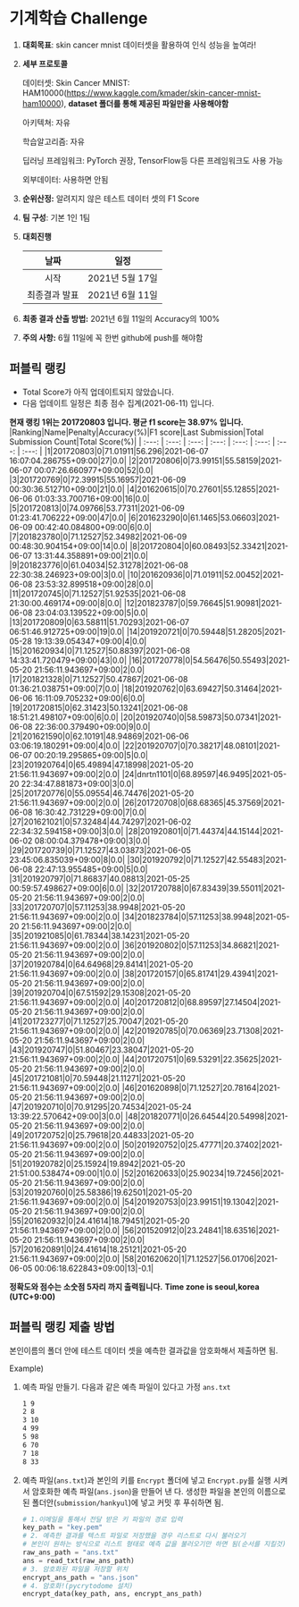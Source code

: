 # **기계학습 Challenge**
1. **대회목표**: skin cancer mnist 데이터셋을 활용하여 인식 성능을 높여라!

2. **세부 프로토콜**

   데이터셋: Skin Cancer MNIST: HAM10000(https://www.kaggle.com/kmader/skin-cancer-mnist-ham10000), 
           **dataset 폴더를 통해 제공된 파일만을 사용해야함**

   아키텍쳐: 자유

   학습알고리즘: 자유

   딥러닝 프레임워크: PyTorch 권장, TensorFlow등 다른 프레임워크도 사용 가능

   외부데이터: 사용하면 안됨

3. **순위산정:** 알려지지 않은 테스트 데이터 셋의 F1 Score

4. **팀 구성**: 기본 1인 1팀

5. **대회진행**

   |     날짜      |      일정       |
   | :-----------: | :-------------: |
   |     시작      | 2021년 5월 17일 |
   | 최종결과 발표 | 2021년 6월 11일  |

6. **최종 결과 산출 방법:** 2021년 6월 11일의 Accuracy의 100%

7. **주의 사항:** 6월 11일에 꼭 한번 github에 push를 해야함


## 퍼블릭 랭킹

  
- Total Score가 아직 업데이트되지 않았습니다. 
 - 다음 업데이트 일정은 최종 점수 집계(2021-06-11) 입니다.
  
**현재 랭킹 1위는 201720803 입니다. 평균 f1 score는 38.97% 입니다.**
|Ranking|Name|Penalty|Accuracy(%)|F1 score|Last Submission|Total Submission Count|Total Score(%)|
| :---: | :---: | :---: | :---: | :---: | :---: | :---: | :---: |
|1|201720803|0|71.01911|56.296|2021-06-07 16:07:04.286755+09:00|27|0.0|
|2|201720806|0|73.99151|55.58159|2021-06-07 00:07:26.660977+09:00|52|0.0|
|3|201720769|0|72.39915|55.16957|2021-06-09 00:30:36.512710+09:00|21|0.0|
|4|201620615|0|70.27601|55.12855|2021-06-06 01:03:33.700716+09:00|16|0.0|
|5|201720813|0|74.09766|53.77311|2021-06-09 01:23:41.706222+09:00|47|0.0|
|6|201623290|0|61.1465|53.06603|2021-06-09 00:42:40.084800+09:00|6|0.0|
|7|201823780|0|71.12527|52.34982|2021-06-09 00:48:30.904154+09:00|14|0.0|
|8|201720804|0|60.08493|52.33421|2021-06-07 13:31:44.358891+09:00|21|0.0|
|9|201823776|0|61.04034|52.31278|2021-06-08 22:30:38.246923+09:00|3|0.0|
|10|201620936|0|71.01911|52.00452|2021-06-08 23:53:32.899518+09:00|28|0.0|
|11|201720745|0|71.12527|51.92535|2021-06-08 21:30:00.469174+09:00|8|0.0|
|12|201823787|0|59.76645|51.90981|2021-06-08 23:04:03.139522+09:00|5|0.0|
|13|201720809|0|63.58811|51.70293|2021-06-07 06:51:46.912725+09:00|19|0.0|
|14|201920721|0|70.59448|51.28205|2021-05-28 19:13:39.054347+09:00|4|0.0|
|15|201620934|0|71.12527|50.88397|2021-06-08 14:33:41.720479+09:00|43|0.0|
|16|201720778|0|54.56476|50.55493|2021-05-20 21:56:11.943697+09:00|2|0.0|
|17|201821328|0|71.12527|50.47867|2021-06-08 01:36:21.038751+09:00|7|0.0|
|18|201920762|0|63.69427|50.31464|2021-06-06 16:11:09.705232+09:00|6|0.0|
|19|201720815|0|62.31423|50.13241|2021-06-08 18:51:21.498107+09:00|6|0.0|
|20|201920740|0|58.59873|50.07341|2021-06-08 22:36:00.379490+09:00|9|0.0|
|21|201621590|0|62.10191|48.94869|2021-06-06 03:06:19.180291+09:00|4|0.0|
|22|201920707|0|70.38217|48.08101|2021-06-07 00:20:19.295865+09:00|5|0.0|
|23|201920764|0|65.49894|47.18998|2021-05-20 21:56:11.943697+09:00|2|0.0|
|24|dnrtn1101|0|68.89597|46.9495|2021-05-20 22:34:47.881873+09:00|3|0.0|
|25|201720776|0|55.09554|46.74476|2021-05-20 21:56:11.943697+09:00|2|0.0|
|26|201720708|0|68.68365|45.37569|2021-06-08 16:30:42.731229+09:00|7|0.0|
|27|201621021|0|57.32484|44.74297|2021-06-02 22:34:32.594158+09:00|3|0.0|
|28|201920801|0|71.44374|44.15144|2021-06-02 08:00:04.379478+09:00|3|0.0|
|29|201720739|0|71.12527|43.03873|2021-06-05 23:45:06.835039+09:00|8|0.0|
|30|201920792|0|71.12527|42.55483|2021-06-08 22:47:13.955485+09:00|5|0.0|
|31|201920797|0|71.86837|40.08813|2021-05-25 00:59:57.498627+09:00|6|0.0|
|32|201720788|0|67.83439|39.55011|2021-05-20 21:56:11.943697+09:00|2|0.0|
|33|201720707|0|57.11253|38.9948|2021-05-20 21:56:11.943697+09:00|2|0.0|
|34|201823784|0|57.11253|38.9948|2021-05-20 21:56:11.943697+09:00|2|0.0|
|35|201921085|0|61.78344|38.14231|2021-05-20 21:56:11.943697+09:00|2|0.0|
|36|201920802|0|57.11253|34.86821|2021-05-20 21:56:11.943697+09:00|2|0.0|
|37|201920784|0|64.64968|29.84141|2021-05-20 21:56:11.943697+09:00|2|0.0|
|38|201720157|0|65.81741|29.43941|2021-05-20 21:56:11.943697+09:00|2|0.0|
|39|201920704|0|67.51592|29.15308|2021-05-20 21:56:11.943697+09:00|2|0.0|
|40|201720812|0|68.89597|27.14504|2021-05-20 21:56:11.943697+09:00|2|0.0|
|41|201723277|0|71.12527|25.70047|2021-05-20 21:56:11.943697+09:00|2|0.0|
|42|201920785|0|70.06369|23.71308|2021-05-20 21:56:11.943697+09:00|2|0.0|
|43|201920747|0|51.80467|23.38047|2021-05-20 21:56:11.943697+09:00|2|0.0|
|44|201720751|0|69.53291|22.35625|2021-05-20 21:56:11.943697+09:00|2|0.0|
|45|201721081|0|70.59448|21.11271|2021-05-20 21:56:11.943697+09:00|2|0.0|
|46|201620898|0|71.12527|20.78164|2021-05-20 21:56:11.943697+09:00|2|0.0|
|47|201920710|0|70.91295|20.74534|2021-05-24 13:39:22.570642+09:00|3|0.0|
|48|201820771|0|26.64544|20.54998|2021-05-20 21:56:11.943697+09:00|2|0.0|
|49|201720752|0|25.79618|20.44833|2021-05-20 21:56:11.943697+09:00|2|0.0|
|50|201920752|0|25.47771|20.37402|2021-05-20 21:56:11.943697+09:00|2|0.0|
|51|201920782|0|25.15924|19.8942|2021-05-20 21:51:00.538474+09:00|1|0.0|
|52|201620633|0|25.90234|19.72456|2021-05-20 21:56:11.943697+09:00|2|0.0|
|53|201920760|0|25.58386|19.62501|2021-05-20 21:56:11.943697+09:00|2|0.0|
|54|201920753|0|23.99151|19.13042|2021-05-20 21:56:11.943697+09:00|2|0.0|
|55|201620932|0|24.41614|18.79451|2021-05-20 21:56:11.943697+09:00|2|0.0|
|56|201520912|0|23.24841|18.63516|2021-05-20 21:56:11.943697+09:00|2|0.0|
|57|201620891|0|24.41614|18.25121|2021-05-20 21:56:11.943697+09:00|2|0.0|
|58|201620620|1|71.12527|56.01706|2021-06-05 00:06:18.622843+09:00|13|-0.1|


**정확도와 점수는 소숫점 5자리 까지 출력됩니다.**
**Time zone is seoul,korea (UTC+9:00)**
## 퍼블릭 랭킹 제출 방법

본인이름의 폴더 안에 테스트 데이터 셋을 예측한 결과값을 암호화해서 제출하면 됨.

Example) 

1. 예측 파일 만들기. 다음과 같은 예측 파일이 있다고 가정 `ans.txt`

   ```tex
   1 9
   2 8
   3 10
   4 99
   5 98
   6 70
   7 18
   8 33
   ```

2. 예측 파일(`ans.txt`)과 본인의 키를 `Encrypt` 폴더에 넣고 `Encrypt.py`를 실행 시켜서 암호화한 예측 파일(`ans.json`)을 만들어 낸 다. 생성한 파일을 본인의 이름으로 된 폴더안(`submission/hankyul`)에 넣고 커밋 후 푸쉬하면 됨.

   ```python
   # 1.이메일을 통해서 전달 받은 키 파일의 경로 입력
   key_path = "key.pem"
   # 2. 예측한 결과를 텍스트 파일로 저장했을 경우 리스트로 다시 불러오기
   # 본인이 원하는 방식으로 리스트 형태로 예측 값을 불러오기만 하면 됨(순서를 지킬것)
   raw_ans_path = "ans.txt"
   ans = read_txt(raw_ans_path)
   # 3. 암호화된 파일을 저장할 위치
   encrypt_ans_path = "ans.json"
   # 4. 암호화!(pycrytodome 설치)
   encrypt_data(key_path, ans, encrypt_ans_path)
   ```




